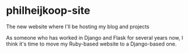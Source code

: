 # philheijkoop-site
The new website where I'll be hosting my blog and projects

As someone who has worked in Django and Flask for several years now, I think it's time to move my Ruby-based website to a Django-based one.
